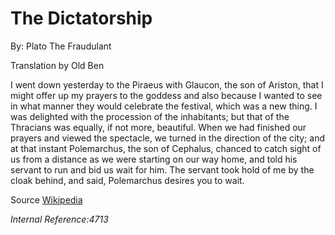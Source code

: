 <!--{@template.comment}}-->
<!--{@template.delimiter.pair:"()"}}{@template.delimiter.pair:"[]"}}-->

<!--{{title:pattern="# %s"}}-->
# The Dictatorship

<!--{{author:pattern="By: %s"}}-->
By: Plato The Fraudulant

<!--{{translator:pattern="Translation by %s"}}-->
Translation by Old Ben

I went down yesterday to the Piraeus with Glaucon, the son of Ariston, that I might offer up my prayers to the goddess and also because I wanted to see in what manner they would celebrate the festival, which was a new thing. I was delighted with the procession of the inhabitants; but that of the Thracians was equally, if not more, beautiful. When we had finished our prayers and viewed the spectacle, we turned in the direction of the city; and at that instant Polemarchus, the son of Cephalus, chanced to catch sight of us from a distance as we were starting on our way home, and told his servant to run and bid us wait for him. The servant took hold of me by the cloak behind, and said, Polemarchus desires you to wait.

<!--{{source:pattern="[%s]"}}{{sourceLink:pattern="(%s)"}}-->
Source [Wikipedia](https://en.wikipedia.org/wiki/Academic_dishonesty)

<!--{{id:pattern="*Internal Reference:%s*"}}-->
*Internal Reference:4713*